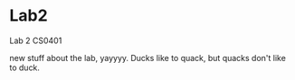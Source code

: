 # Lab2
Lab 2 CS0401

new stuff about the lab, yayyyy.
Ducks like to quack, but quacks don't like to duck.